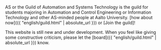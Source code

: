 AS or the Guild of Automation and Systems Technology is the guild for students majoring in Automation and Control Engineering or Information Technology and other AS-minded people at Aalto University. [how about now]({{ "english/guild.html" | absolute_url }}) or [Join the guild]!

This website is still new and under development. When you feel like giving some constructive criticism, please let the [board]({{ "english/guild.html" | absolute_url }}) know.